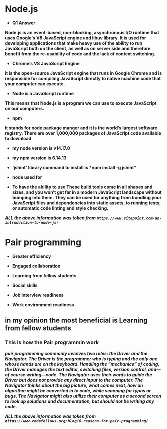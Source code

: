 # Node.js

- **Q1 Answer**

**Node.js is an event-based, non-blocking, asynchronous I/O runtime that uses Google's V8 JavaScript engine and libuv library. It is used for developing applications that make heavy use of the ability to run JavaScript both on the client, as well as on server side and therefore benefit from the re-usability of code and the lack of context switching.**

- **Chrome’s V8 JavaScript Engine**

**it is the open-source JavaScript engine that runs in Google Chrome and is responsible for compiling JavaScript directly to native machine code that your computer can execute.**

- **Node is a JavaScript runtime**

**This means that Node.js is a program we can use to execute JavaScript on our computers.**

- **npm**

**it stands for node package manger and it is the world’s largest software registry. There are over 1,000,000 packages of JavaScript code available to download**

- **my node version is v14.17.0**

- **my npm version is 6.14.13**

- **‘jshint’ library command to install is \***npm install -g jshint**\***

- **node used for**

- **To have the ability to use These build tools come in all shapes and sizes, and you won’t get far in a modern JavaScript landscape without bumping into them. They can be used for anything from bundling your JavaScript files and dependencies into static assets, to running tests, or automatic code linting and style checking.**

**_ALL the above information was token from `https://www.sitepoint.com/an-introduction-to-node-js/`_**

# Pair programming

- **Greater efficiency**

- **Engaged collaboration**

- **Learning from fellow students**

- **Social skills**

- **Job interview readiness**

- **Work environment readiness**

## in my opinion the most beneficial is Learning from fellow students

### This is how the Pair programmin work

**_pair programming commonly involves two roles: the Driver and the Navigator. The Driver is the programmer who is typing and the only one whose hands are on the keyboard. Handling the “mechanics” of coding, the Driver manages the text editor, switching files, version control, and—of course writing—code. The Navigator uses their words to guide the Driver but does not provide any direct input to the computer. The Navigator thinks about the big picture, what comes next, how an algorithm might be converted in to code, while scanning for typos or bugs. The Navigator might also utilize their computer as a second screen to look up solutions and documentation, but should not be writing any code._**

**_ALL the above information was token from `https://www.codefellows.org/blog/6-reasons-for-pair-programming/`_**

